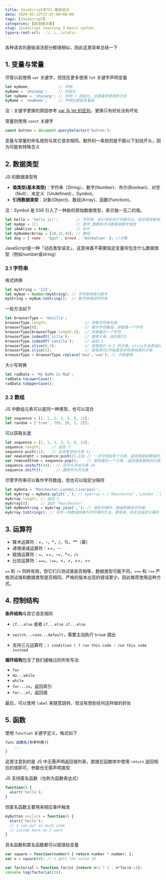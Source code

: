 ```yaml
---
title: JavaScript学习2-基础语法
date: 2020-05-22T17:07:00+08:00
tags: [JavaScript]
categories: [前端做点事]
slug: JavaScript learning 2 basic syntax
typora-root-url: ..\..\..\static
---
```


各种语言的基础语法部分都很相似，因此这里简单总结一下

## 1. 变量与常量

尽管以前使用 `var` 关键字，但现在更多使用 `let` 关键字声明变量

```js
let myName; 			// 声明
myName = 'shuzang'; 	// 初始化
let nyName = 'shuzang'; // 声明 + 初始化，这是最常使用的方式
myName = 'newName';     // 声明后更新变量值
```

注：关键字更换的原因参考 [var 与 let 的区别](https://developer.mozilla.org/zh-CN/docs/Learn/JavaScript/First_steps/Variables#var_与_let_的区别)，更换只有好处没有坏处

常量则使用 `const` 关键字

```js
const button = document.querySelector('button');
```

变量与常量的命名规则与其它语言相同，额外的一条规则是不能以下划线开头，因为可能有特殊含义

## 2. 数据类型

JS 的数据类型有

- **值类型(基本类型)**：字符串（String）、数字(Number)、布尔(Boolean)、对空（Null）、未定义（Undefined）、Symbol。
- **引用数据类型**：对象(Object)、数组(Array)、函数(Function)。

注：Symbol 是 ES6 引入了一种新的原始数据类型，表示独一无二的值。

```js
let hello = 'hello js!'; 		// 字符串，单引号和双引号都可以，但应保持使用一种方式
let myAge = 17;			 		// 数字,整数和浮点数都是数字类型
let iAmAlive = true;     		// 布尔
let myNumberArray = [10,15,40]; // 数组
let dog = { name : 'Spot', breed : 'Dalmatian' }; //对象
```

JavaScript是一种「动态类型语言」，这意味着不需要指定变量将包含什么数据类型（例如number或string）

### 2.1 字符串

格式转换

```js
let myString = '123';
let myNum = Number(myString); // 字符串转换为数字
myString = myNum.toString();  // 数字转换回字符串
```

一些方法如下

```js
let browserType = 'mozilla';
browserType.length;  				// 获取字符串长度
browserType[0];						// 看作字符数组，获取第一个字符
browserType[browserType.length-1];  // 获取最后一个字符
browserType.indexOf('zilla');   	// 搜索子串，返回索引2
browserType.indexOf('vanilla'); 	// 返回-1
browserType.slice(0,3); 			// 提取索引 0-2 的子串，slice方法类似Go的切片
browserType.slice(2);   			// 提取索引2开始直到字符串结束的子串
browserType = browserType.replace('moz','van'); // 子串替换
```

大小写转换

```js
let radData = 'My NaMe Is MuD';
radData.toLowerCase();
radData.toUpperCase();
```

### 2.2 数组

JS 中数组元素可以是同一种类型，也可以混合

```js
let sequence = [1, 1, 2, 3, 5, 8, 13];
let random = ['tree', 795, [0, 1, 2]];
```

可以获取长度

```js
let sequence = [1, 1, 2, 3, 5, 8, 13];
sequence.length;   	 // 返回 7
sequence.push(11); 	 // 在末尾添加元素 11
var newLenght = sequence.push(21,22) // 一次可添加多个元素，返回值是新数组的长度, 可以不声明返回值
var removedItem = sequence.pop();    // 删除最后一个元素, 返回值是删除的元素
sequence.unshift(34);  // 在开头添加元素 34
sequence.shift();      // 删除开头的元素

```

尽管字符串可以看作字符数组，但也可以指定分隔符

```js
let myData = 'Manchester,London,Liverpool';
let myArray = myData.split(','); // myArray = ['Manchester','London','Liverpool']
myArray.lenght; // 返回 3
myArray[0];     // 返回 'Manchester'
let myNewString = myArray.join(','); // 相反的操作，数组转换成字符串
myArray.toString(); // 另外一种数组转换为字符串的方法，更简单，但无法指定分隔符
```

## 3. 运算符

- 算术运算符：+，-，*，/，%，**（幂）
- 递增递减运算符：++，--
- 赋值运算符：=，+=，-=，*=，/=
- 比较运算符：`===`，`!==`，<，>，<=，>=

`==` 和 `!=` 同样有效，但它们只测试值是否相等，数据类型可能不同，`===` 和 `!==` 严格测试值和数据类型是否相同，严格的版本出现的错误更少，因此推荐使用这种方式。

## 4. 控制结构

**条件结构**与其它语言相同

- `if...else` 或者 `if...else if...else`
- `switch...case...default`，需要主动执行 `break` 跳出

- 支持三元运算符：`( condition ) ? run this code : run this code instead`

**循环结构**包含了我们接触过的所有写法

- `for`
- `do...while`
- `while`
- `for...in`，返回索引
- `for...of`，返回值

最后，可以使用 `label` 来随意跳转，但没有想到任何这样做的好处

## 5. 函数

使用 `function` 关键字定义，格式如下

```js
func 函数名(形参列表){
    ...
}
```

这里注意到的是 JS 中无需声明返回值列表，直接在函数体中使用 `return` 返回相应的值即可，参数也无需声明类型

JS 支持匿名函数（也称为函数表达式）

```js
function() {
  alert('hello');
}
```

但匿名函数主要用来相应事件触发

```js
myButton.onclick = function() {
  alert('hello');
  // I can put as much code
  // inside here as I want
}
```

具名函数和匿名函数都可以赋值给变量

```js
var square = function(number) { return number * number; };
var x = square(4); // x gets the value 16

var factorial = function fac(n) {return n<2 ? 1 : n*fac(n-1)};
console.log(factorial(3));
```

